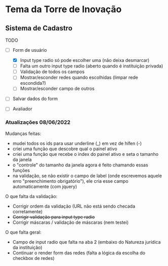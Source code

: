 # Tema da Torre de Inovação

## Sistema de Cadastro
TODO
- [ ] Form de usuário
    - [X] Input type radio só pode escolher uma (não deixa desmarcar)
    - [ ] Falta um outro input type radio (aberto quando é instituição privada)
    - [ ] Validação de todos os campos
    - [ ] Mostrar/esconder redes quando escolhidas (limpar rede escondida?) 
    - [ ] Mostrar/esconder campo de outros
- [ ] Salvar dados do form
- [ ] Avaliador


### Atualizações 08/06/2022
Mudanças feitas:

- mudei todos os ids para usar underline (_) em vez de hífen (-)
- criei uma função que descobre qual o painel ativo
- criei uma função que recebe o index do painel ativo e seta o tamanho da janela
- o "controle" do tamanho da janela agora é feito chamando essas funções
- na validação, se não existir o campo de label (onde escrevemos aquele erro "preenchimento obrigatório"), ele cria esse campo automaticamente (com jquery)


O que falta da validação:

- Corrigir ordem da validação (URL não está sendo checada corretamente)
- ~~Corrigir validação para input type radio~~
- Corrigir máscaras / validação de máscaras (nem testei)

O que falta geral:
- Campo de input radio que falta na aba 2 (embaixo do Natureza jurídica da instituição)
- Continuar o render form das redes (falta a lógica da escolha do checkbox de redes)